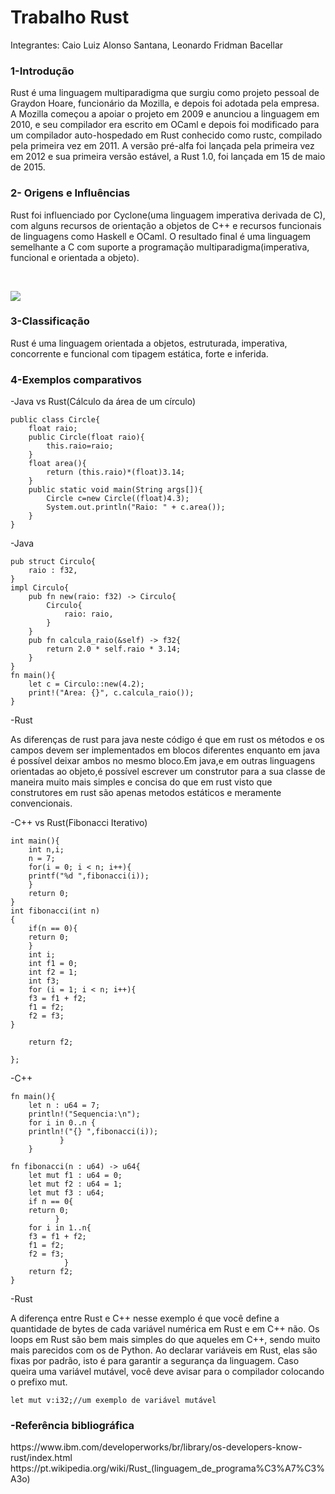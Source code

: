 <h1>Trabalho Rust</h1>
<p>Integrantes: Caio Luiz Alonso Santana, Leonardo Fridman Bacellar</p>
<h3>1-Introdução</h3><p>Rust é uma linguagem multiparadigma que surgiu como projeto pessoal de Graydon Hoare, funcionário da Mozilla, e depois foi adotada pela empresa. A Mozilla começou a apoiar o projeto em 2009 e anunciou a linguagem em 2010, e seu compilador era escrito em OCaml e depois foi modificado para um compilador auto-hospedado em Rust conhecido como rustc, compilado pela primeira vez em 2011. A versão pré-alfa foi lançada pela primeira vez em 2012 e sua primeira versão estável, a Rust 1.0, foi lançada em 15 de maio de 2015.</p>
<h3>2- Origens e Influências</h3><p>Rust foi influenciado por Cyclone(uma linguagem imperativa derivada de C), com alguns recursos de orientação a objetos de C++ e recursos funcionais de linguagens como Haskell e OCaml. O resultado final é uma linguagem semelhante a C com suporte a programação multiparadigma(imperativa, funcional e orientada a objeto).</p><br>


![](Tineline.png)


<h3>3-Classificação</h3><p>Rust é uma linguagem orientada a objetos, estruturada, imperativa, concorrente e funcional com tipagem estática, forte e inferida.</p>
<h3>4-Exemplos comparativos</h3><p>-Java vs Rust(Cálculo da área de um círculo)</p>

	public class Circle{
		float raio;
		public Circle(float raio){
			this.raio=raio;
		}
		float area(){
			return (this.raio)*(float)3.14;
		}
		public static void main(String args[]){
			Circle c=new Circle((float)4.3);
			System.out.println("Raio: " + c.area());
		}
	}
-Java<br>



	pub struct Circulo{
		raio : f32,
	}
	impl Circulo{
		pub fn new(raio: f32) -> Circulo{
			Circulo{
				raio: raio,
			}
		}
		pub fn calcula_raio(&self) -> f32{
			return 2.0 * self.raio * 3.14;
		}
	}
	fn main(){
		let c = Circulo::new(4.2);
		print!("Area: {}", c.calcula_raio());
	}
-Rust<br>
<p>As diferenças de rust para java neste código é que em rust os métodos e os campos devem ser implementados em blocos diferentes enquanto em java é possível deixar ambos no mesmo bloco.Em java,e em outras linguagens orientadas ao objeto,é possível escrever um construtor para a sua classe de maneira muito mais simples e concisa do que em rust visto que construtores em rust são apenas metodos estáticos e meramente convencionais.</p>
<p>-C++ vs Rust(Fibonacci Iterativo)</p>

	int main(){
	    int n,i;
	    n = 7;
	    for(i = 0; i < n; i++){
		printf("%d ",fibonacci(i));
	    }
	    return 0;
	}
	int fibonacci(int n)
	{
	    if(n == 0){
		return 0;
	    }
	    int i;
	    int f1 = 0;
	    int f2 = 1;
	    int f3;
	    for (i = 1; i < n; i++){
		f3 = f1 + f2;
		f1 = f2;
		f2 = f3;
	}

	    return f2;

	};

-C++<br>
	
	fn main(){
	    let n : u64 = 7;
	    println!("Sequencia:\n");
	    for i in 0..n {
		println!("{} ",fibonacci(i));
			   }
	    }

	fn fibonacci(n : u64) -> u64{
	    let mut f1 : u64 = 0;
	    let mut f2 : u64 = 1;
	    let mut f3 : u64;
	    if n == 0{
		return 0;
		      }
	    for i in 1..n{
		f3 = f1 + f2;
		f1 = f2;
		f2 = f3;
			    }
	    return f2;
	}

-Rust<br>
<p>A diferença entre Rust e C++ nesse exemplo é que você define a quantidade de bytes de cada variável numérica em Rust e em C++ não. Os loops em Rust são bem mais simples do que aqueles em C++, sendo muito mais parecidos com os de Python. Ao declarar variáveis em Rust, elas são fixas por padrão, isto é para garantir a segurança da linguagem. Caso queira uma variável mutável, você deve avisar para o compilador colocando o prefixo mut.</p>

	let mut v:i32;//um exemplo de variável mutável

<h3>-Referência bibliográfica</h3>
<p>https://www.ibm.com/developerworks/br/library/os-developers-know-rust/index.html<br>
https://pt.wikipedia.org/wiki/Rust_(linguagem_de_programa%C3%A7%C3%A3o)</p>
